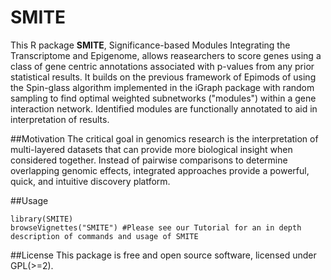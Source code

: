 # SMITE
This R package **SMITE**, Significance-based Modules Integrating the Transcriptome and Epigenome, allows reasearchers to score genes using a class of gene centric annotations associated with p-values from any prior statistical results. It builds on the previous framework of Epimods of using the Spin-glass algorithm implemented in the iGraph package with random sampling to find optimal weighted subnetworks ("modules") within a gene interaction network.  Identified modules are functionally annotated to aid in interpretation of results.

##Motivation
The critical goal in genomics research is the interpretation of multi-layered datasets that can provide more biological insight when considered together.  Instead of pairwise comparisons to determine overlapping genomic effects, integrated approaches provide a powerful, quick, and intuitive discovery platform.

##Usage
```{r}
library(SMITE)
browseVignettes("SMITE") #Please see our Tutorial for an in depth description of commands and usage of SMITE
```

##License
This package is free and open source software, licensed under GPL(>=2).
